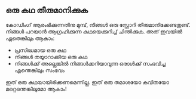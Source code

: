 ## ഒരു കഥ തീരുമാനിക്കുക

കോഡിംഗ് ആരംഭിക്കുന്നതിനു മുമ്പ്, നിങ്ങൾ ഒരു സ്റ്റോറി തീരുമാനിക്കേണ്ടതുണ്ട്. നിങ്ങൾ പറയാൻ ആഗ്രഹിക്കുന്ന കഥയെക്കുറിച്ച് ചിന്തിക്കുക. അത് ഇവയിൽ ഏതെങ്കിലും ആകാം:

+ പ്രസിദ്ധമായ ഒരു കഥ
+ നിങ്ങൾ തയ്യാറാക്കിയ ഒരു കഥ
+ നിങ്ങൾക്ക് അല്ലെങ്കിൽ നിങ്ങൾക്കറിയാവുന്ന ഒരാൾക്ക് സംഭവിച്ച എന്തെങ്കിലും സംഭവം

ഇത് ഒരു കഥയായിരിക്കണമെന്നില്ല. ഇത് ഒരു തമാശയോ കവിതയോ മറ്റെന്തെങ്കിലുമോ ആകാം!